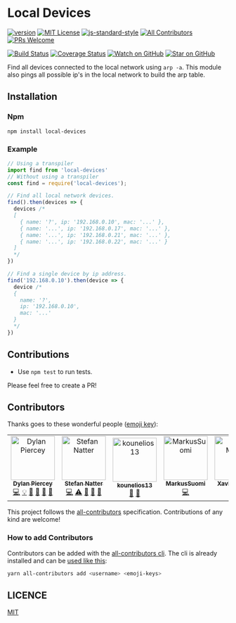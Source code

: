 # Local Devices

[![version][version-badge]][package]
[![MIT License][license-badge]][licence]
[![js-standard-style](https://img.shields.io/badge/code%20style-standard-brightgreen.svg)](http://standardjs.com/)
[![All Contributors](https://img.shields.io/badge/all_contributors-7-orange.svg?style=flat-square)](#contributors)
[![PRs Welcome][prs-badge]][prs]

[![Build Status][build-badge]][build]
[![Coverage Status][coverage-badge]][coverage]
[![Watch on GitHub][github-watch-badge]][github-watch]
[![Star on GitHub][github-star-badge]][github-star]

Find all devices connected to the local network using `arp -a`.
This module also pings all possible ip's in the local network to build the arp table.

## Installation

### Npm

```console
npm install local-devices
```

### Example

```javascript
// Using a transpiler
import find from 'local-devices'
// Without using a transpiler
const find = require('local-devices');

// Find all local network devices.
find().then(devices => {
  devices /*
  [
    { name: '?', ip: '192.168.0.10', mac: '...' },
    { name: '...', ip: '192.168.0.17', mac: '...' },
    { name: '...', ip: '192.168.0.21', mac: '...' },
    { name: '...', ip: '192.168.0.22', mac: '...' }
  ]
  */
})

// Find a single device by ip address.
find('192.168.0.10').then(device => {
  device /*
  {
    name: '?',
    ip: '192.168.0.10',
    mac: '...'
  }
  */
})
```

## Contributions

* Use `npm test` to run tests.

Please feel free to create a PR!

## Contributors

Thanks goes to these wonderful people ([emoji key][emojis]):

<!-- ALL-CONTRIBUTORS-LIST:START - Do not remove or modify this section -->
<!-- prettier-ignore -->
<table>
  <tr>
    <td align="center"><a href="https://twitter.com/dylan_piercey"><img src="https://avatars2.githubusercontent.com/u/4985201?v=4" width="100px;" alt="Dylan Piercey"/><br /><sub><b>Dylan Piercey</b></sub></a><br /><a href="https://github.com/DylanPiercey/local-devices/commits?author=DylanPiercey" title="Code">💻</a> <a href="#example-DylanPiercey" title="Examples">💡</a> <a href="#review-DylanPiercey" title="Reviewed Pull Requests">👀</a> <a href="https://github.com/DylanPiercey/local-devices/commits?author=DylanPiercey" title="Documentation">📖</a> <a href="#ideas-DylanPiercey" title="Ideas, Planning, & Feedback">🤔</a> <a href="#question-DylanPiercey" title="Answering Questions">💬</a></td>
    <td align="center"><a href="http://twitter.com/natterstefan"><img src="https://avatars2.githubusercontent.com/u/1043668?v=4" width="100px;" alt="Stefan Natter"/><br /><sub><b>Stefan Natter</b></sub></a><br /><a href="https://github.com/DylanPiercey/local-devices/commits?author=natterstefan" title="Code">💻</a> <a href="https://github.com/DylanPiercey/local-devices/commits?author=natterstefan" title="Tests">⚠️</a> <a href="https://github.com/DylanPiercey/local-devices/issues?q=author%3Anatterstefan" title="Bug reports">🐛</a> <a href="https://github.com/DylanPiercey/local-devices/commits?author=natterstefan" title="Documentation">📖</a> <a href="#ideas-natterstefan" title="Ideas, Planning, & Feedback">🤔</a></td>
    <td align="center"><a href="https://github.com/kounelios13"><img src="https://avatars3.githubusercontent.com/u/11466138?v=4" width="100px;" alt="kounelios13"/><br /><sub><b>kounelios13</b></sub></a><br /><a href="https://github.com/DylanPiercey/local-devices/issues?q=author%3Akounelios13" title="Bug reports">🐛</a> <a href="https://github.com/DylanPiercey/local-devices/commits?author=kounelios13" title="Documentation">📖</a></td>
    <td align="center"><a href="https://github.com/MarkusSuomi"><img src="https://avatars3.githubusercontent.com/u/5594334?v=4" width="100px;" alt="MarkusSuomi"/><br /><sub><b>MarkusSuomi</b></sub></a><br /><a href="https://github.com/DylanPiercey/local-devices/commits?author=MarkusSuomi" title="Code">💻</a></td>
    <td align="center"><a href="http://nolazybits.com"><img src="https://avatars1.githubusercontent.com/u/214998?v=4" width="100px;" alt="Xavier Martin"/><br /><sub><b>Xavier Martin</b></sub></a><br /><a href="https://github.com/DylanPiercey/local-devices/commits?author=nolazybits" title="Code">💻</a></td>
    <td align="center"><a href="https://me.howel52.com/"><img src="https://avatars0.githubusercontent.com/u/9854818?v=4" width="100px;" alt="howel52"/><br /><sub><b>howel52</b></sub></a><br /><a href="https://github.com/DylanPiercey/local-devices/commits?author=howel52" title="Code">💻</a> <a href="https://github.com/DylanPiercey/local-devices/issues?q=author%3Ahowel52" title="Bug reports">🐛</a></td>
    <td align="center"><a href="https://github.com/LucaSoldi"><img src="https://avatars0.githubusercontent.com/u/5584781?v=4" width="100px;" alt="LucaSoldi"/><br /><sub><b>LucaSoldi</b></sub></a><br /><a href="https://github.com/DylanPiercey/local-devices/commits?author=LucaSoldi" title="Code">💻</a> <a href="https://github.com/DylanPiercey/local-devices/issues?q=author%3ALucaSoldi" title="Bug reports">🐛</a></td>
  </tr>
</table>

<!-- ALL-CONTRIBUTORS-LIST:END -->

This project follows the [all-contributors][all-contributors] specification.
Contributions of any kind are welcome!

### How to add Contributors

Contributors can be added with the [all-contributors cli](https://allcontributors.org/docs/en/cli/installation).
The cli is already installed and can be [used like this](https://allcontributors.org/docs/en/bot/usage):

```bash
yarn all-contributors add <username> <emoji-keys>
```

## LICENCE

[MIT](LICENCE)

[package]: https://www.npmjs.com/package/local-devices
[licence]: https://github.com/DylanPiercey/local-devices/blob/master/LICENCE
[prs]: http://makeapullrequest.com
[github-watch]: https://github.com/DylanPiercey/local-devices/watchers
[github-star]: https://github.com/DylanPiercey/local-devices/stargazers
[github-watch-badge]: https://img.shields.io/github/watchers/DylanPiercey/local-devices.svg?style=social
[github-star-badge]: https://img.shields.io/github/stars/DylanPiercey/local-devices.svg?style=social
[version-badge]: https://img.shields.io/npm/v/local-devices.svg?style=flat-square
[license-badge]: https://img.shields.io/npm/l/local-devices.svg?style=flat-square
[prs-badge]: https://img.shields.io/badge/PRs-welcome-brightgreen.svg?style=flat-square
[emojis]: https://github.com/kentcdodds/all-contributors#emoji-key
[all-contributors]: https://github.com/kentcdodds/all-contributors

[build-badge]: https://travis-ci.org/DylanPiercey/local-devices.svg?branch=master
[build]: https://travis-ci.org/DylanPiercey/local-devices
[coverage-badge]: https://coveralls.io/repos/github/DylanPiercey/local-devices/badge.svg?branch=master
[coverage]: https://coveralls.io/github/DylanPiercey/local-devices?branch=master
